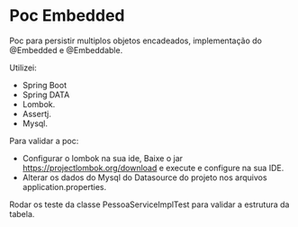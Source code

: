 # Poc Embedded

Poc para persistir multiplos objetos encadeados, implementação do @Embedded e @Embeddable.

Utilizei:
  * Spring Boot
  * Spring DATA
  * Lombok.
  * Assertj.
  * Mysql.
 
Para validar a poc:
  * Configurar o lombok na sua ide, Baixe o jar https://projectlombok.org/download e execute e configure na sua IDE.
  * Alterar os dados do Mysql do Datasource do projeto nos arquivos application.properties.
  
Rodar os teste da classe PessoaServiceImplTest para validar a estrutura da tabela. 
